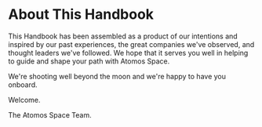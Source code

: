 # About This Handbook

This Handbook has been assembled as a product of our intentions and inspired by our past experiences, the great companies we've observed, and thought leaders we've followed. We hope that it serves you well in helping to guide and shape your path with Atomos Space.

We're shooting well beyond the moon and we're happy to have you onboard.

Welcome.

The Atomos Space Team.
